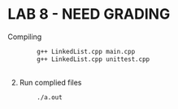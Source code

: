 # LAB 8 - NEED GRADING  

Compiling
```bash
        g++ LinkedList.cpp main.cpp  
        g++ LinkedList.cpp unittest.cpp 
 
```
2. Run complied files
```bash
        ./a.out
```
